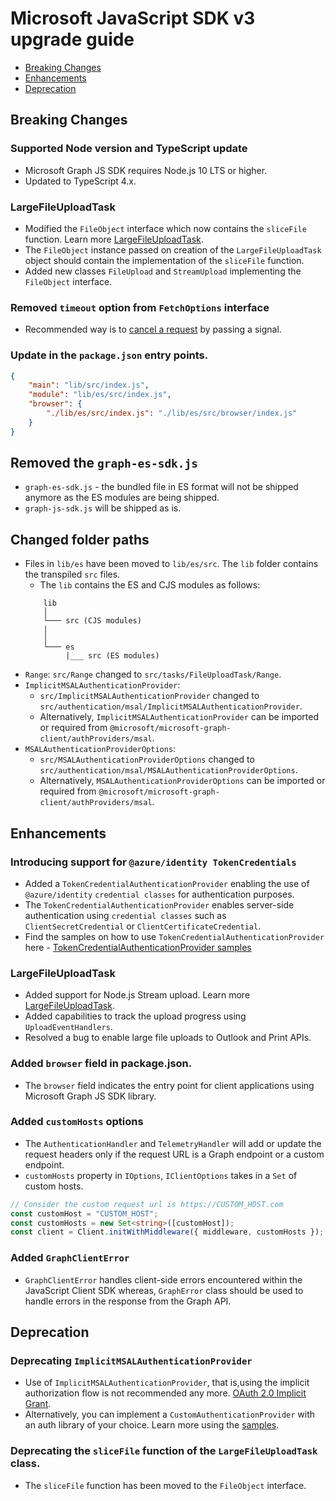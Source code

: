 # Microsoft JavaScript SDK v3 upgrade guide

- [Breaking Changes](#Breaking-Changes)
- [Enhancements](#Enhancements)
- [Deprecation](#Deprecation)
## Breaking Changes

### Supported Node version and TypeScript update
- Microsoft Graph JS SDK requires Node.js 10 LTS or higher.
- Updated to TypeScript 4.x.

### LargeFileUploadTask 
- Modified the `FileObject` interface which now contains the `sliceFile` function. Learn more [LargeFileUploadTask](../docs/tasks/LargeFileUploadTask.md). 
- The `FileObject` instance passed on creation of the `LargeFileUploadTask` object should contain the implementation of the `sliceFile` function.
- Added new classes `FileUpload` and `StreamUpload` implementing the `FileObject` interface.

### Removed `timeout` option from `FetchOptions` interface
- Recommended way is to [cancel a request](../docs/CancellingAHTTPRequest.md) by passing a signal.

### Update in the `package.json` entry points.
```json
{
    "main": "lib/src/index.js",
    "module": "lib/es/src/index.js",
    "browser": {
	    "./lib/es/src/index.js": "./lib/es/src/browser/index.js"
    }
}
```
## Removed the `graph-es-sdk.js`
- `graph-es-sdk.js` - the bundled file in ES format will not be shipped anymore as the ES modules are being shipped.
- `graph-js-sdk.js` will be shipped as is.

## Changed folder paths
- Files in `lib/es` have been moved to `lib/es/src`. The `lib` folder contains the transpiled `src` files.
	- The `lib` contains the ES and CJS modules as follows:
	```
		lib
		│
		└─── src (CJS modules)
		|
		│   
		└─── es 
		     |___ src (ES modules)
	 ```
- `Range`: `src/Range` changed to `src/tasks/FileUploadTask/Range`.
- `ImplicitMSALAuthenticationProvider`: 
	- `src/ImplicitMSALAuthenticationProvider` changed to `src/authentication/msal/ImplicitMSALAuthenticationProvider`.
	-  Alternatively, `ImplicitMSALAuthenticationProvider` can be imported or required from `@microsoft/microsoft-graph-client/authProviders/msal`.
- `MSALAuthenticationProviderOptions`: 
	- `src/MSALAuthenticationProviderOptions` changed to `src/authentication/msal/MSALAuthenticationProviderOptions`.
	- Alternatively, `MSALAuthenticationProviderOptions` can be imported or required from `@microsoft/microsoft-graph-client/authProviders/msal`.
## Enhancements

### Introducing support for `@azure/identity TokenCredentials`
- Added a `TokenCredentialAuthenticationProvider` enabling the use of `@azure/identity` `credential classes` for authentication purposes. 
- The `TokenCredentialAuthenticationProvider` enables server-side authentication using `credential classes` such as `ClientSecretCredential` or `ClientCertificateCredential`.
- Find the samples on how to use `TokenCredentialAuthenticationProvider` here - [TokenCredentialAuthenticationProvider samples](../samples/tokenCredentialSamples)

### LargeFileUploadTask

- Added support for Node.js Stream upload. Learn more [LargeFileUploadTask](../docs/tasks/LargeFileUploadTask.md). 
- Added capabilities to track the upload progress using `UploadEventHandlers`.
- Resolved a bug to enable large file uploads to Outlook and Print APIs.

### Added `browser` field in package.json.
- The `browser` field indicates the entry point for client applications using Microsoft Graph JS SDK library.

### Added `customHosts` options
- The `AuthenticationHandler` and `TelemetryHandler` will add or update the request headers only if the request URL is a Graph endpoint or a custom endpoint.
- `customHosts` property in `IOptions`, `IClientOptions` takes in a `Set` of custom hosts.  

```typescript
// Consider the custom request url is https://CUSTOM_HOST.com
const customHost = "CUSTOM_HOST";
const customHosts = new Set<string>([customHost]);
const client = Client.initWithMiddleware({ middleware, customHosts });
```

### Added `GraphClientError`
- `GraphClientError` handles client-side errors encountered within the JavaScript Client SDK whereas, `GraphError` class should be used to handle errors in the response from the Graph API.

## Deprecation

### Deprecating `ImplicitMSALAuthenticationProvider` 
- Use of `ImplicitMSALAuthenticationProvider`, that is,using the implicit authorization flow is not recommended any more. [OAuth 2.0 Implicit Grant](https://oauth.net/2/grant-types/implicit/).
- Alternatively, you can implement a `CustomAuthenticationProvider` with an auth library of your choice. Learn more using the [samples](https://github.com/microsoftgraph/msgraph-sdk-javascript#samples-and-tutorials).

### Deprecating the `sliceFile` function of the `LargeFileUploadTask` class.
- The `sliceFile` function has been moved to the `FileObject` interface.
